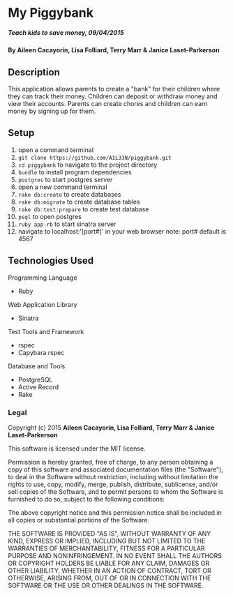 # My Piggybank

##### Teach kids to save money, 09/04/2015

#### By Aileen Cacayorin, Lisa Folliard, Terry Marr & Janice Laset-Parkerson

## Description

This application allows parents to create a "bank" for their children where they can track their money. 
Children can deposit or withdraw money and view their accounts. Parents can create chores and children can earn
money by signing up for them.

## Setup

1. open a command terminal
2. `git clone https://github.com/A1L33N/piggybank.git`
3. `cd piggybank` to navigate to the project directory
4. `bundle` to install program dependencies
5. `postgres` to start postgres server
6. open a new command terminal
7. `rake db:create` to create databases
8. `rake db:migrate` to create database tables
9. `rake db:test:prepare` to create test database
10. `psql` to open postgres
11. `ruby app.rb` to start sinatra server
12. navigate to localhost:'[port#]' in your web browser
note: port# default is 4567

## Technologies Used

Programming Language
* Ruby

Web Application Library
* Sinatra

Test Tools and Framework
* rspec
* Capybara rspec

Database and Tools
* PostgreSQL
* Active Record
* Rake

### Legal

Copyright (c) 2015 **Aileen Cacayorin, Lisa Folliard, Terry Marr & Janice Laset-Parkerson**

This software is licensed under the MIT license.

Permission is hereby granted, free of charge, to any person obtaining a copy
of this software and associated documentation files (the "Software"), to deal
in the Software without restriction, including without limitation the rights
to use, copy, modify, merge, publish, distribute, sublicense, and/or sell
copies of the Software, and to permit persons to whom the Software is
furnished to do so, subject to the following conditions:

The above copyright notice and this permission notice shall be included in
all copies or substantial portions of the Software.

THE SOFTWARE IS PROVIDED "AS IS", WITHOUT WARRANTY OF ANY KIND, EXPRESS OR
IMPLIED, INCLUDING BUT NOT LIMITED TO THE WARRANTIES OF MERCHANTABILITY,
FITNESS FOR A PARTICULAR PURPOSE AND NONINFRINGEMENT. IN NO EVENT SHALL THE
AUTHORS OR COPYRIGHT HOLDERS BE LIABLE FOR ANY CLAIM, DAMAGES OR OTHER
LIABILITY, WHETHER IN AN ACTION OF CONTRACT, TORT OR OTHERWISE, ARISING FROM,
OUT OF OR IN CONNECTION WITH THE SOFTWARE OR THE USE OR OTHER DEALINGS IN
THE SOFTWARE.
